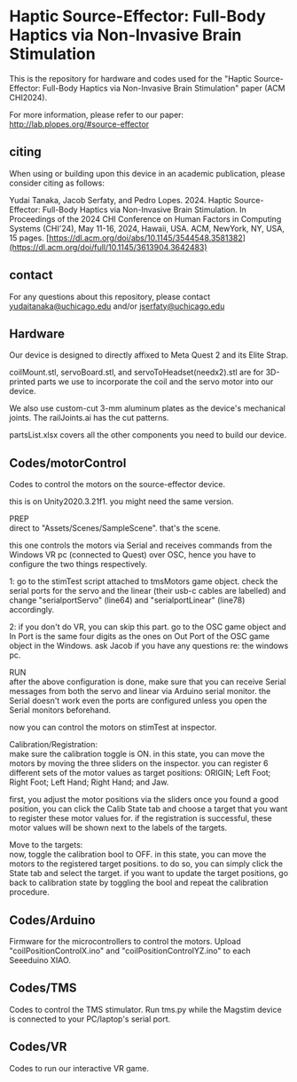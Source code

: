 # Haptic Source-Effector: Full-Body Haptics via Non-Invasive Brain Stimulation

This is the repository for hardware and codes used for the "Haptic Source-Effector: Full-Body Haptics via Non-Invasive Brain Stimulation" paper (ACM CHI2024).

For more information, please refer to our paper: http://lab.plopes.org/#source-effector

## citing
When using or building upon this device in an academic publication, please consider citing as follows:

Yudai Tanaka, Jacob Serfaty, and Pedro Lopes. 2024. Haptic Source-Effector: Full-Body Haptics via Non-Invasive Brain Stimulation. In Proceedings of the 2024 CHI Conference on Human Factors in Computing Systems (CHI'24), May 11-16, 2024, Hawaii, USA. ACM, NewYork, NY, USA, 15 pages. [https://dl.acm.org/doi/abs/10.1145/3544548.3581382](https://dl.acm.org/doi/full/10.1145/3613904.3642483)

## contact
For any questions about this repository, please contact yudaitanaka@uchicago.edu and/or jserfaty@uchicago.edu


## Hardware
Our device is designed to directly affixed to Meta Quest 2 and its Elite Strap.

coilMount.stl, servoBoard.stl, and servoToHeadset(needx2).stl are for 3D-printed parts we use to incorporate the coil and the servo motor into our device.

We also use custom-cut 3-mm aluminum plates as the device's mechanical joints. The railJoints.ai has the cut patterns.

partsList.xlsx covers all the other components you need to build our device.


## Codes/motorControl
Codes to control the motors on the source-effector device.

this is on Unity2020.3.21f1. you might need the same version.

PREP  
direct to "Assets/Scenes/SampleScene". that's the scene.

this one controls the motors via Serial and receives commands from the Windows VR pc (connected to Quest) over OSC,
hence you have to configure the two things respectively.

1: go to the stimTest script attached to tmsMotors game object. check the serial ports for the servo and the linear (their usb-c cables are labelled) and change "serialportServo" (line64) and "serialportLinear" (line78) accordingly.

2: if you don't do VR, you can skip this part. go to the OSC game object and In Port is the same four digits as the ones on Out Port of the OSC game object in the Windows. ask Jacob if you have any questions re: the windows pc.

RUN  
after the above configuration is done, make sure that you can receive Serial messages from both the servo and linear via Arduino serial monitor. the Serial doesn't work even the ports are configured unless you open the Serial monitors beforehand.  

now you can control the motors on stimTest at inspector.

Calibration/Registration:  
make sure the calibration toggle is ON. in this state, you can move the motors by moving the three sliders on the inspector. you can register 6 different sets of the motor values as target positions: ORIGIN; Left Foot; Right Foot; Left Hand; Right Hand; and Jaw.

first, you adjust the motor positions via the sliders once you found a good position, you can click the Calib State tab and choose a target that you want to register these motor values for. if the registration is successful, these motor values will be shown next to the labels of the targets.

Move to the targets:  
now, toggle the calibration bool to OFF. in this state, you can move the motors to the registered target positions. to do so, you can simply click the State tab and select the target.
if you want to update the target positions, go back to calibration state by toggling the bool and repeat the calibration procedure.


## Codes/Arduino
Firmware for the microcontrollers to control the motors. Upload "coilPositionControlX.ino" and "coilPositionControlYZ.ino" to each Seeeduino XIAO.


## Codes/TMS
Codes to control the TMS stimulator. Run tms.py while the Magstim device is connected to your PC/laptop's serial port.


## Codes/VR
Codes to run our interactive VR game.
